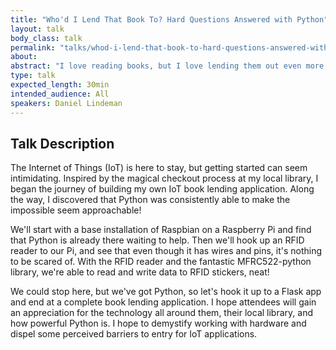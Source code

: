 ```yaml
---
title: "Who'd I Lend That Book To? Hard Questions Answered with Python"
layout: talk
body_class: talk
permalink: "talks/whod-i-lend-that-book-to-hard-questions-answered-with-python"
about: 
abstract: "I love reading books, but I love lending them out even more! In order to keep track of my personal library, I've employed Python, a Raspberry Pi, and an RFID reader. Take a tour through what it's like working with hardware, Python, and putting it all together into a useful web application."
type: talk
expected_length: 30min
intended_audience: All
speakers: Daniel Lindeman
---
```


## Talk Description
The Internet of Things (IoT) is here to stay, but getting started can seem intimidating. Inspired by the magical checkout process at my local library, I began the journey of building my own IoT book lending application. Along the way, I discovered that Python was consistently able to make the impossible seem approachable!

We'll start with a base installation of Raspbian on a Raspberry Pi and find that Python is already there waiting to help. Then we'll hook up an RFID reader to our Pi, and see that even though it has wires and pins, it's nothing to be scared of. With the RFID reader and the fantastic MFRC522-python library, we're able to read and write data to RFID stickers, neat!

We could stop here, but we've got Python, so let's hook it up to a Flask app and end at a complete book lending application. I hope attendees will gain an appreciation for the technology all around them, their local library, and how powerful Python is. I hope to demystify working with hardware and dispel some perceived barriers to entry for IoT applications.
    

